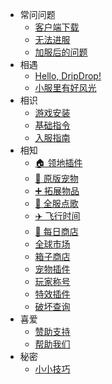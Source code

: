 * 常问问题
    * [客户端下载](download.md)
    * [无法进服](cantjoin.md)
    * [加服后的问题](firstjoin.md)
* 相遇
    * [Hello, DripDrop!](about.md)
    * [小服里有好风光](promote.md)
* 相识
    * [游戏安装](installgame.md)
    * [基础指令](command.md)
    * [入服指南](joinproblem.md)
* 相知
    * [🏠 领地插件](residence.md)
    * [🐖 原版宠物](mypet.md)
    * [➕ 拓展物品](itemsadder.md)
    * [🎻 全服点歌](allmusic.md)
    * [✈️ 飞行时间](fly.md)
    * [🏪 每日商店](dailyshop.md)
    * [全球市场](globalmarket.md)
    * [箱子商店](quickshop.md)
    * [宠物插件](companions.md)
    * [玩家称号](tags.md)
    * [特效插件](procosmetics.md)
    * [破坏查询](coreprotect.md)
* 喜爱
    * [赞助支持](donate.md)
    * [帮助我们](helpus.md)
* 秘密
    * [小小技巧](tips.md)